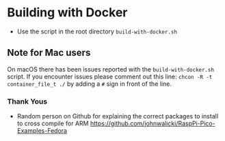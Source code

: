 # Building with Docker
 - Use the script in the root directory `build-with-docker.sh`
 
## Note for Mac users
On macOS there has been issues reported with the `build-with-docker.sh` script. If you encounter issues please comment out this line: `chcon -R -t container_file_t ./` by adding a `#` sign in front of the line.


### Thank Yous
 - Random person on Github for explaining the correct packages to install to cross compile for ARM https://github.com/johnwalicki/RaspPi-Pico-Examples-Fedora

